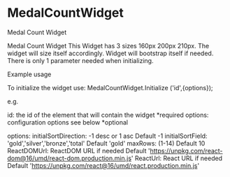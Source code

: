 # MedalCountWidget
Medal Count Widget

Medal Count Widget
This Widget has 3 sizes 160px 200px 210px.
The widget will size itself accordingly.
Widget will bootstrap itself if needed. 
There is only 1 parameter needed when initializing.

Example usage
<div id="medal-widget"></div>
<script src="MedalCountWidget.js"></script>
<script type="text/javascript">
   MedalCountWidget.initialize('medal-widget')
</script>


To initialize  the widget use:
MedalCountWidget.Initialize ('id',{options});

e.g. 
<script>
MedalCountWidget.Initialize (
   'medal-widget',
   {
      maxRows:5,
      initialSortField:'total'
   }
);
</script>


id:      the id of the element that will contain the widget *required
options: configuration options see below *optional

options:
initialSortDirection: -1 desc or 1 asc                 Default -1
initialSortField:     'gold','silver','bronze','total' Default 'gold'
maxRows:             (1-14)                           Default 10
ReactDOMUrl:         ReactDOM URL if needed           Default 'https://unpkg.com/react-dom@16/umd/react-dom.production.min.js'
ReactUrl:            React URL if needed              Default 'https://unpkg.com/react@16/umd/react.production.min.js'
